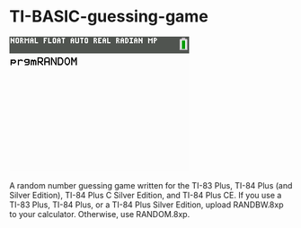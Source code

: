 # TI-BASIC-guessing-game
![](RANDOM.gif)

A random number guessing game written for the TI-83 Plus, TI-84 Plus (and Silver Edition), TI-84 Plus C Silver Edition, and TI-84 Plus CE.
If you use a TI-83 Plus, TI-84 Plus, or a TI-84 Plus Silver Edition, upload RANDBW.8xp to your calculator. Otherwise, use RANDOM.8xp.
